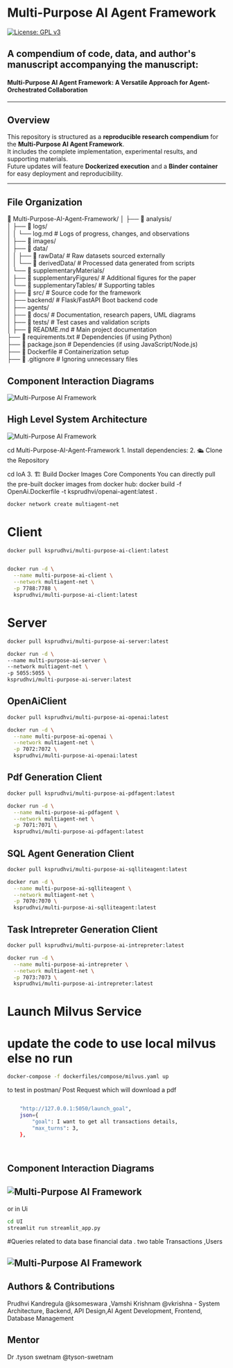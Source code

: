 # Multi-Purpose AI Agent Framework

[![License: GPL v3](https://img.shields.io/badge/License-GPLv3-blue.svg)](https://www.gnu.org/licenses/gpl-3.0)

## A compendium of code, data, and author's manuscript accompanying the manuscript:

#### Multi-Purpose AI Agent Framework: A Versatile Approach for Agent-Orchestrated Collaboration

---

## Overview
This repository is structured as a **reproducible research compendium** for the **Multi-Purpose AI Agent Framework**.  
It includes the complete implementation, experimental results, and supporting materials.  
Future updates will feature **Dockerized execution** and a **Binder container** for easy deployment and reproducibility.

---

## File Organization

📂 Multi-Purpose-AI-Agent-Framework/
│
├── 📁 analysis/  
│   ├── 📁 logs/  
│   │   └── log.md           # Logs of progress, changes, and observations  
│   ├── 📁 images/            
│   ├── 📁 data/  
│   │   ├── 📁 rawData/      # Raw datasets sourced externally  
│   │   └── 📁 derivedData/  # Processed data generated from scripts  
│   └── 📁 supplementaryMaterials/  
│       ├── 📁 supplementaryFigures/  # Additional figures for the paper  
│       └── 📁 supplementaryTables/   # Supporting tables  
│
├── 📁 src/                  # Source code for the framework  
│   ├── backend/             # Flask/FastAPI Boot backend code             
│   ├── agents/             
│
├── 📁 docs/                 # Documentation, research papers, UML diagrams  
│
├── 📁 tests/                # Test cases and validation scripts  
│
├── 📄 README.md             # Main project documentation  
├── 📄 requirements.txt      # Dependencies (if using Python)  
├── 📄 package.json          # Dependencies (if using JavaScript/Node.js)  
├── 📄 Dockerfile            # Containerization setup  
├── 📄 .gitignore            # Ignoring unnecessary files  



## Component Interaction Diagrams
![Multi-Purpose AI Framework](./images/component_diagram.png)


## High Level System Architecture
![Multi-Purpose AI Framework](./images/system_architecture.png)




cd Multi-Purpose-AI-Agent-Framework
1.
Install dependencies:
2. 🛳️ Clone the Repository

cd IoA
3. 🏗️ Build Docker Images
Core Components
You can directly pull the pre-built docker images from docker hub:
   docker build -f OpenAi.Dockerfile -t ksprudhvi/openai-agent:latest .

```bash
docker network create multiagent-net

```
# Client

```bash
docker pull ksprudhvi/multi-purpose-ai-client:latest


docker run -d \
  --name multi-purpose-ai-client \
  --network multiagent-net \
  -p 7788:7788 \
  ksprudhvi/multi-purpose-ai-client:latest
```
# Server
```bash
docker pull ksprudhvi/multi-purpose-ai-server:latest

docker run -d \
--name multi-purpose-ai-server \
--network multiagent-net \
-p 5055:5055 \
ksprudhvi/multi-purpose-ai-server:latest

```
## OpenAiClient


```bash
docker pull ksprudhvi/multi-purpose-ai-openai:latest

docker run -d \
  --name multi-purpose-ai-openai \
  --network multiagent-net \
  -p 7072:7072 \
  ksprudhvi/multi-purpose-ai-openai:latest

```
## Pdf Generation Client

```bash
docker pull ksprudhvi/multi-purpose-ai-pdfagent:latest

docker run -d \
  --name multi-purpose-ai-pdfagent \
  --network multiagent-net \
  -p 7071:7071 \
  ksprudhvi/multi-purpose-ai-pdfagent:latest

```

## SQL Agent  Generation Client

```bash
docker pull ksprudhvi/multi-purpose-ai-sqlliteagent:latest

docker run -d \
  --name multi-purpose-ai-sqlliteagent \
  --network multiagent-net \
  -p 7070:7070 \
  ksprudhvi/multi-purpose-ai-sqlliteagent:latest


```

## Task Intrepreter Generation Client

```bash
docker pull ksprudhvi/multi-purpose-ai-intrepreter:latest

docker run -d \
  --name multi-purpose-ai-intrepreter \
  --network multiagent-net \
  -p 7073:7073 \
  ksprudhvi/multi-purpose-ai-intrepreter:latest


```



# Launch Milvus Service 
# update the code to use local milvus else no run
```bash
docker-compose -f dockerfiles/compose/milvus.yaml up
```
to test in postman/ Post Request  which will download a pdf 
```bash

    "http://127.0.0.1:5050/launch_goal",
    json={
        "goal": I want to get all transactions details,
        "max_turns": 3,
    },




```
## Component Interaction Diagrams
![Multi-Purpose AI Framework](./images/responseLaunchGoal.png)
---
or in Ui 

```bash
cd UI
streamlit run streamlit_app.py
```
#Queries related to data base financial data . two table Transactions ,Users 

![Multi-Purpose AI Framework](./images/uiResponse.png)
---
## Authors & Contributions
Prudhvi Kandregula @ksomeswara ,Vamshi Krishnam @vkrishna - System Architecture, Backend, API Design,AI Agent Development, Frontend, Database Management
## Mentor 
Dr .tyson swetnam @tyson-swetnam

